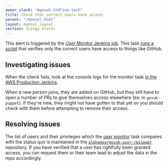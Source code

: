 ```yaml
---
owner_slack: "#govuk-2ndline-tech"
title: Check that correct users have access
parent: "/manual.html"
layout: manual_layout
section: Icinga alerts
---
```


This alert is triggered by the [User Monitor Jenkins job][user-monitor-job]. This task [runs a script][repo] that verifies only the correct users have access to things like GitHub.

## Investigating issues

When the check fails, look at the console logs for the monitor task
[in the AWS Production Jenkins][user-monitor-job].

When a new person joins, they are added on GitHub, but they still have to open a number of PRs to give themselves access elsewhere (ex: in `govuk-puppet`).
If they're new, they might not have gotten to that yet so you should check with them before attempting to remove their access.

## Resolving issues

The list of users and their privileges which the [user monitor][user-monitor-job] task compares with the status quo is maintained in the [`alphagov/govuk-user-reviewer`][repo] repository. If you have verified that a user has rightfully been granted access, you can request them or their team lead to adjust the data in the repo accordingly.

[user-monitor-job]: https://deploy.blue.production.govuk.digital/job/user-monitor
[repo]: https://github.com/alphagov/govuk-user-reviewer
